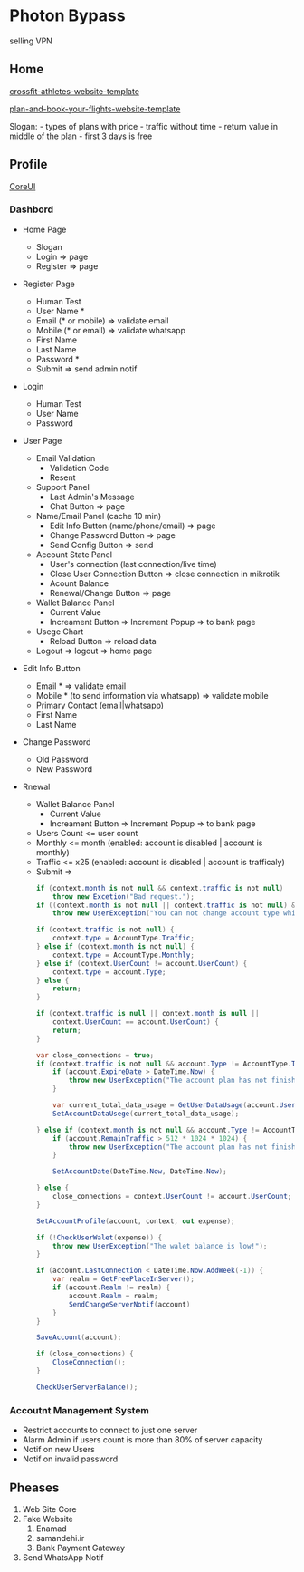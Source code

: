 # Photon Bypass

selling VPN

## Home

[crossfit-athletes-website-template](https://nicepage.com/st/46692/crossfit-athletes-website-template)

[plan-and-book-your-flights-website-template](https://nicepage.com/st/57476/plan-and-book-your-flights-website-template)

Slogan:
    - types of plans with price
        - traffic without time
    - return value in middle of the plan
    - first 3 days is free

## Profile

[CoreUI](https://coreui.io/product/free-angular-admin-template/#live-preview)

### Dashbord

- Home Page
    - Slogan
    - Login => page
    - Register => page

- Register Page
    - Human Test
    - User Name *
    - Email (* or mobile) => validate email
    - Mobile (* or email) => validate whatsapp
    - First Name
    - Last Name
    - Password *
    - Submit => send admin notif

- Login
    - Human Test
    - User Name
    - Password

- User Page
    - Email Validation
        - Validation Code
        - Resent
    - Support Panel
        - Last Admin's Message
        - Chat Button => page
    - Name/Email Panel (cache 10 min)
        - Edit Info Button (name/phone/email) => page
        - Change Password Button => page
        - Send Config Button => send
    - Account State Panel
        - User's connection (last connection/live time)
        - Close User Connection Button => close connection in mikrotik
        - Acount Balance
        - Renewal/Change Button => page
    - Wallet Balance Panel
        - Current Value
        - Increament Button => Increment Popup => to bank page
    - Usege Chart
        - Reload Button => reload data
    - Logout => logout => home page

- Edit Info Button
    - Email * => validate email
    - Mobile * (to send information via whatsapp) => validate mobile
    - Primary Contact (email|whatsapp)
    - First Name
    - Last Name

- Change Password
    - Old Password
    - New Password

- Rnewal
    - Wallet Balance Panel
        - Current Value
        - Increament Button => Increment Popup => to bank page
    - Users Count <= user count
    - Monthly <= month (enabled: account is disabled | account is monthly)
    - Traffic <= x25 (enabled: account is disabled | account is trafficaly)
    - Submit =>
        ```c#
        if (context.month is not null && context.traffic is not null)
            throw new Excetion("Bad request.");
        if ((context.month is not null || context.traffic is not null) && account.Enabled == true)
            throw new UserException("You can not change account type while is enabled!");

        if (context.traffic is not null) {
            context.type = AccountType.Traffic;
        } else if (context.month is not null) {
            context.type = AccountType.Monthly;
        } else if (context.UserCount != account.UserCount) {
            context.type = account.Type;
        } else {
            return;
        }

        if (context.traffic is null || context.month is null || 
            context.UserCount == account.UserCount) {
            return;
        }
        
        var close_connections = true;
        if (context.traffic is not null && account.Type != AccountType.Traffic) {
            if (account.ExpireDate > DateTime.Now) {
                throw new UserException("The account plan has not finished!");
            }

            var current_total_data_usage = GetUserDataUsage(account.UserID);
            SetAccountDataUsege(current_total_data_usage);
        
        } else if (context.month is not null && account.Type != AccountType.Monthly) {
            if (account.RemainTraffic > 512 * 1024 * 1024) {
                throw new UserException("The account plan has not finished! you need use lan until 512MB.");
            }

            SetAccountDate(DateTime.Now, DateTime.Now);

        } else {
            close_connections = context.UserCount != account.UserCount;
        }
        
        SetAccountProfile(account, context, out expense);

        if (!CheckUserWalet(expense)) {
            throw new UserException("The walet balance is low!");
        }

        if (account.LastConnection < DateTime.Now.AddWeek(-1)) {
            var realm = GetFreePlaceInServer();
            if (account.Realm != realm) {
                account.Realm = realm;
                SendChangeServerNotif(account)
            }
        }

        SaveAccount(account);

        if (close_connections) {
            CloseConnection();
        }

        CheckUserServerBalance();
        ```

### Accoutnt Management System

- Restrict accounts to connect to just one server
- Alarm Admin if users count is more than 80% of server capacity
- Notif on new Users
- Notif on invalid password

## Pheases

1. Web Site Core
2. Fake Website
    1. Enamad
    2. samandehi.ir
    3. Bank Payment Gateway
2. Send WhatsApp Notif
